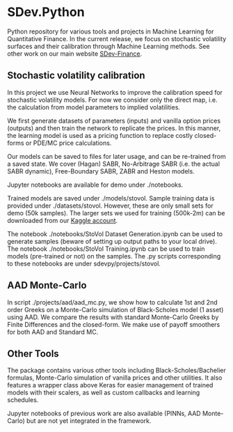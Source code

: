 # SDev.Python

Python repository for various tools and projects in Machine Learning for Quantitative Finance. In the current release,
we focus on stochastic volatility surfaces and their calibration through Machine Learning methods. See other work on our main 
website [SDev-Finance](http://sdev-finance.com/).

## Stochastic volatility calibration

In this project we use Neural Networks to improve the calibration speed for stochastic volatility models. For now
we consider only the direct map, i.e. the calculation from model parameters to implied volatilities.

We first generate datasets of parameters (inputs) and vanilla option prices (outputs) and then train the network to replicate the prices.
In this manner, the learning model is used as a pricing function to replace costly closed-forms or PDE/MC price calculations.

Our models can be saved to files for later usage, and can be re-trained from a saved state. We cover (Hagan) SABR, No-Arbitrage SABR
(i.e. the actual SABR dynamic), Free-Boundary SABR, ZABR and Heston models.

Jupyter notebooks are available for demo under ./notebooks.

Trained models are saved under ./models/stovol. Sample training data is provided under ./datasets/stovol. However, these are only small sets for demo
(50k samples). The larger sets we used for training (500k-2m) can be downloaded from our [Kaggle account](https://www.kaggle.com/sebastiengurrieri/datasets).

The notebook ./notebooks/StoVol Dataset Generation.ipynb can be used to generate samples (beware of setting up output paths to your local drive).
The notebook ./notebooks/StoVol Training.ipynb can be used to train models (pre-trained or not) on the samples. The .py scripts corresponding to these
notebooks are under sdevpy/projects/stovol.

## AAD Monte-Carlo

In script ./projects/aad/aad_mc.py, we show how to calculate 1st and 2nd order Greeks on a Monte-Carlo
simulation of Black-Scholes model (1 asset) using AAD. We compare the results with standard Monte-Carlo Greeks by Finite Differences and the closed-form. We make use of payoff smoothers for both AAD and Standard MC.

## Other Tools

The package contains various other tools including Black-Scholes/Bachelier formulas, Monte-Carlo simulation of vanilla prices and 
other utilities. It also features a wrapper class above Keras for easier management of trained models with their scalers,
as well as custom callbacks and learning schedules.

Jupyter notebooks of previous work are also available (PINNs, AAD Monte-Carlo) but are not yet integrated in the framework.